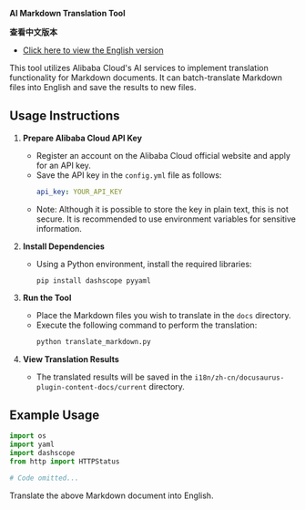 **AI Markdown Translation Tool**

**查看中文版本**
   - [Click here to view the English version](README.md)

This tool utilizes Alibaba Cloud's AI services to implement translation functionality for Markdown documents. It can batch-translate Markdown files into English and save the results to new files.

## Usage Instructions

1. **Prepare Alibaba Cloud API Key**
   - Register an account on the Alibaba Cloud official website and apply for an API key.
   - Save the API key in the `config.yml` file as follows:
     ```yaml
     api_key: YOUR_API_KEY
     ```
   - Note: Although it is possible to store the key in plain text, this is not secure. It is recommended to use environment variables for sensitive information.

2. **Install Dependencies**
   - Using a Python environment, install the required libraries:
     ```
     pip install dashscope pyyaml
     ```

3. **Run the Tool**
   - Place the Markdown files you wish to translate in the `docs` directory.
   - Execute the following command to perform the translation:
     ```bash
     python translate_markdown.py
     ```

4. **View Translation Results**
   - The translated results will be saved in the `i18n/zh-cn/docusaurus-plugin-content-docs/current` directory.

## Example Usage

```python
import os
import yaml
import dashscope
from http import HTTPStatus

# Code omitted...
```

Translate the above Markdown document into English.